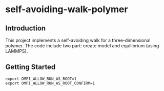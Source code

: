 # self-avoiding-walk-polymer

## Introduction
This project implements a self-avoiding walk for a three-dimensional polymer. The code include two part: create model and equilibrium (using LAMMPS).

## Getting Started
```
export OMPI_ALLOW_RUN_AS_ROOT=1
export OMPI_ALLOW_RUN_AS_ROOT_CONFIRM=1
```